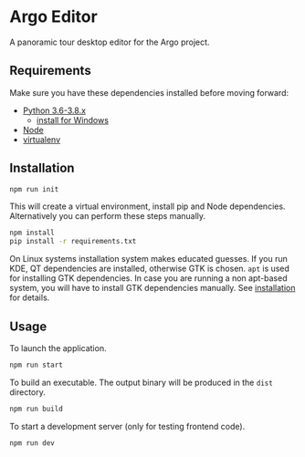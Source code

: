 # Argo Editor

A panoramic tour desktop editor for the Argo project.

## Requirements

Make sure you have these dependencies installed before moving forward:

- [Python 3.6-3.8.x](https://github.com/pyenv/pyenv)
  - [install for Windows](https://github.com/pyenv-win/pyenv-win)
- [Node](https://nodejs.org/en/)
- [virtualenv](https://virtualenv.pypa.io/en/latest/installation.html)

## Installation

```bash
npm run init
```

This will create a virtual environment, install pip and Node dependencies. Alternatively you can perform these steps manually.

```bash
npm install
pip install -r requirements.txt
```

On Linux systems installation system makes educated guesses. If you run KDE, QT dependencies are installed, otherwise GTK is chosen. `apt` is used for installing GTK dependencies. In case you are running a non apt-based system, you will have to install GTK dependencies manually. See [installation](https://pywebview.flowrl.com/guide/installation.html) for details.

## Usage

To launch the application.

```bash
npm run start
```

To build an executable. The output binary will be produced in the `dist` directory.

```bash
npm run build
```

To start a development server (only for testing frontend code).

```bash
npm run dev
```
